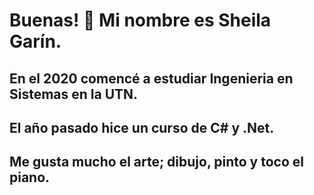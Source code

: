 # Buenas! 👋 Mi nombre es Sheila Garín. 
## En el 2020 comencé a estudiar Ingenieria en Sistemas en la UTN. 
## El año pasado hice un curso de C# y .Net.
## Me gusta mucho el arte; dibujo, pinto y toco el piano.
